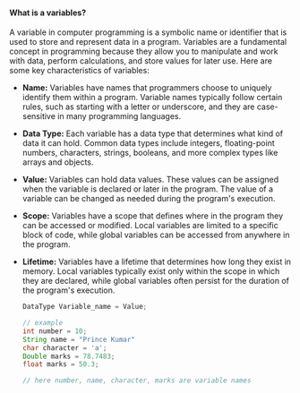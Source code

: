 #### **What is a variables?**
A variable in computer programming is a symbolic name or identifier that is used to store and represent data in a program. Variables are a fundamental concept in programming because they allow you to manipulate and work with data, perform calculations, and store values for later use. Here are some key characteristics of variables:

- **Name:** Variables have names that programmers choose to uniquely identify them within a program. Variable names typically follow certain rules, such as starting with a letter or underscore, and they are case-sensitive in many programming languages.


- **Data Type:** Each variable has a data type that determines what kind of data it can hold. Common data types include integers, floating-point numbers, characters, strings, booleans, and more complex types like arrays and objects.

- **Value:** Variables can hold data values. These values can be assigned when the variable is declared or later in the program. The value of a variable can be changed as needed during the program's execution.

- **Scope:** Variables have a scope that defines where in the program they can be accessed or modified. Local variables are limited to a specific block of code, while global variables can be accessed from anywhere in the program.

- **Lifetime:** Variables have a lifetime that determines how long they exist in memory. Local variables typically exist only within the scope in which they are declared, while global variables often persist for the duration of the program's execution.


    ```java
    DataType Variable_name = Value;

    // example
    int number = 10;
    String name = "Prince Kumar"
    char character = 'a';
    Double marks = 78.7483;
    float marks = 50.3;

    // here number, name, character, marks are variable names
    ```